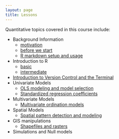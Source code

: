 ```yaml
---
layout: page
title: Lessons
---
```

Quantitative topics covered in this course include:

* Background Information
    - <a href='../motivation.html'>motivation</a>
    - <a href='./00-before-we-start.html'>before we start</a>
    - <a href='./rmarkdown_notes.html'>R markdown setup and usage</a>
* Introduction to R
    - <a href='./R_introduction.html'>basic</a> 
    - <a href='./R_intermediate.html'>intermediate</a>
* [Introduction to Version Control and the Terminal](./git_introduction)
* Univariate Models
    - <a href='./univariate_models.html'>OLS modeling and model selection</a>
    - <a href='./standardized_beta_coefficients.html'>Standardized regression coefficients</a>
* Multivariate Models
    - <a href='./multivariate_models.html'>Multivariate ordination models</a>
* Spatial Models
    - <a href='./spatial_models.html'>Spatial pattern detection and modeling</a>
* GIS manipulations
    - <a href='./shapefiles_and_rasters.html'>Shapefiles and rasters</a>
* Simulations and Null models
